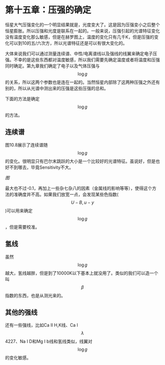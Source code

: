 # 第十五章：压强的确定

恒星大气压强变化的一个明显结果就是，光度变大了。这是因为压强变小之后整个恒星膨胀。所以压强和光度是联系在一起的。一般来说，压强引起的光谱特征变化没有温度变化那么敏感，但是在赫罗图上，温度的变化只有几千K，但是压强的变化可以到10的五/六次方，所以光谱特征还是可以有很大变化的。

大体来说我们可以通过测量连续谱、中性/电离谱线以及强线的线翼来确定电子压强。不幸的是这些东西都对温度敏感，所以我们需要先确定温度或者将温度和压强同时确定。第九章我们确定了电子以及气体压强与$$ \log{g} $$的关系，所以这两个参数也是连在一起的。当然恒星内部除了这两种压强之外还有别的，所以从光谱中测出来的压强是这些压强的总和。

下面的方法是确定$$ \log{g} $$的方法。

## 连续谱

图10.8展示了连续谱随$$ \log{g} $$的变化。很明显只有巴尔末跳跃的大小是一个比较好的光谱特征。虽说好，但是也好不到哪去，毕竟Sensitivity不大。

*图*

最大也不过-0.1，再加上一些杂七杂八的因素（金属线的影响等等），使得这个方法的准确度并不高。如果我们放宽一点，会发现某些色指数($$ U-B, u-y $$)可以用来确定$$ \log{g} $$，但是需要校准。

## 氢线

虽然$$ \log{g} $$越大，氢线越胖，但是到了10000K以下基本上就没用了。类似的我们可以造一个叫$$ \beta $$指数的东西，也是从测光来的。

## 其他的强线

还有一些强线，比如Ca II H,K线、Ca I $$ \lambda $$4227、Na I D和Mg I b线和氢线类似，线翼对$$ \log{g} $$的变化敏感。
